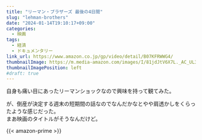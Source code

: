 ```yaml
---
title: "リーマン・ブラザーズ 最後の4日間"
slug: "lehman-brothers"
date: "2024-01-14T19:10:17+09:00"
categories:
  - 映画
tags:
  - 経済
  - ドキュメンタリー
link_url: https://www.amazon.co.jp/gp/video/detail/B07KFRWWG4/
thumbnailImage: https://m.media-amazon.com/images/I/81jdJtV6X7L._AC_UL320_.jpg
thumbnailImagePosition: left
#draft: true
---
```

自身も痛い目にあったリーマンショックなので興味を持って観てみた。
<!--more-->
が、倒産が決定する週末の短期間の話なのでなんだかなとやや肩透かしをくらったような感じだった。  
まあ映画のタイトルがそうなんだけど。

{{< amazon-prime >}}
